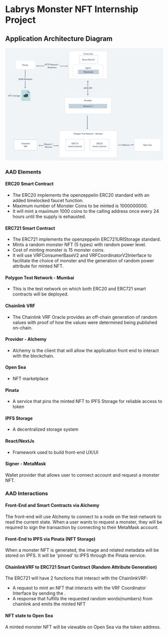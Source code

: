 # Labrys Monster NFT Internship Project

## Application Architecture Diagram

![Application Architecture Diagram](/docs/img/Labrys%20Monster%20NFT%20AAD%20Updated.png)

### AAD Elements

#### ERC20 Smart Contract

- The ERC20 implements the openzeppelin ERC20 standard with an added timelocked faucet function.
- Maximum number of Monster Coins to be minted is 1000000000.
- It will mint a maximum 1000 coins to the calling address once every 24 hours until the supply is exhausted.

#### ERC721 Smart Contract

- The ERC721 implements the openzeppelin ERC721URIStorage standard.
- Mints a random monster NFT (5 types) with random power level.
- Cost of minting monster is 15 monster coins.
- It will use VRFConsumerBaseV2 and VRFCoordinatorV2Interface to facilitate the choice of monster and the generation of random power attribute for minted NFT.

#### Polygon Test Network - Mumbai

- This is the test network on which both ERC20 and ERC721 smart contracts will be deployed.

#### Chainlink VRF

- The Chainlink VRF Oracle provides an off-chain generation of random values with proof of how the values were determined being published on-chain.

#### Provider - Alchemy

- Alchemy is the client that will allow the application front end to interact with the blockchain.

#### Open Sea

- NFT marketplace

#### Pinata

- A service that pins the minted NFT to IPFS Storage for reliable access to token

#### IPFS Storage

- A decentralized storage system

#### React/NextJs

- Framework used to build front-end UX/UI

#### Signer - MetaMask

Wallet provider that allows user to connect account and request a monster NFT.

### AAD Interactions

#### Front-End and Smart Contracts via Alchemy

The front-end will use Alchemy to connect to a node on the test-network to read the current state. When a user wants to request a monster, they will be required to sign the transaction by connecting to their MetaMask account.

#### Front-End to IPFS via Pinata (NFT Storage)

When a monster NFT is generated, the image and related metadata will be stored on IPFS. It will be 'pinned' to IPFS through the Pinata service.

#### ChainlinkVRF to ERC721 Smart Contract (Random Attribute Generation)

The ERC721 will have 2 functions that interact with the ChainlinkVRF:

- A request to mint an NFT that interacts with the VRF Coordinator Interface by sending the .
- A response that fulfills the requested random words(numbers) from chainlink and emits the minted NFT

#### NFT state to Open Sea

A minted monster NFT will be viewable on Open Sea via the token address.